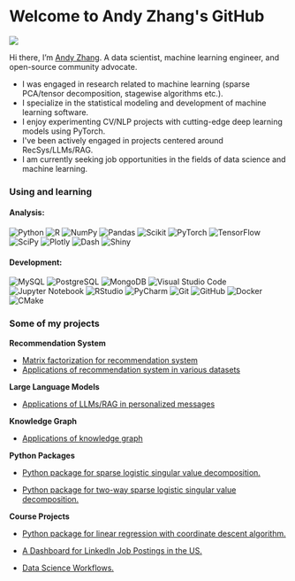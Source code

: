 # Welcome to Andy Zhang's GitHub

![](https://komarev.com/ghpvc/?username=andyzhangstat)

Hi there, I’m [Andy Zhang](https://github.com/andyzhangstat). A data scientist, machine learning engineer, and open-source community advocate.

- I was engaged in research related to machine learning (sparse PCA/tensor decomposition, stagewise algorithms etc.).
- I specialize in the statistical modeling and development of machine learning software.
- I enjoy experimenting CV/NLP projects with cutting-edge deep learning models using PyTorch.
- I've been actively engaged in projects centered around RecSys/LLMs/RAG.
- I am currently seeking job opportunities in the fields of data science and machine learning.


### Using and learning 

#### Analysis:
![Python](https://img.shields.io/badge/Python-3670A0?style=flat-square&logo=Python&logoColor=ffdd54)
![R](https://img.shields.io/badge/R-%23276DC3.svg?style=flat-square&logo=R&logoColor=white)
![NumPy](https://img.shields.io/badge/numpy-%23013243.svg?style=flat-square&logo=numpy&logoColor=white)
![Pandas](https://img.shields.io/badge/pandas-%23150458.svg?style=flat-square&logo=pandas&logoColor=white)
![Scikit](https://img.shields.io/badge/scikit_learn-F7931E?style=flat-square&logo=scikit-learn&logoColor=white)
![PyTorch](https://img.shields.io/badge/PyTorch-%23EE4C2C.svg?style=flat-square&logo=PyTorch&logoColor=white)
![TensorFlow](https://img.shields.io/badge/TensorFlow-%23FF6F00.svg?style=flat-square&logo=TensorFlow&logoColor=white)
![SciPy](https://img.shields.io/badge/SciPy-%230C55A5.svg?style=flat-square&logo=scipy&logoColor=%white)
![Plotly](https://img.shields.io/badge/Plotly-%233F4F75.svg?style=flat-square&logo=plotly&logoColor=white)
![Dash](https://img.shields.io/badge/Dash-008DE4?style=flat-square&logo=dash&logoColor=white)
![Shiny](https://img.shields.io/badge/Shiny-blue?style=flat-square&logo=RStudio&logoColor=white)


####  Development:
![MySQL](https://img.shields.io/badge/MySQL-%2300f.svg?style=flat-square&logo=MySQL&logoColor=white)
![PostgreSQL](https://img.shields.io/badge/-PostgreSQL-336791?style=flat-square&logo=postgresql&logoColor=white)
![MongoDB](https://img.shields.io/badge/-MongoDB-47A248?style=flat-square&logo=mongodb&logoColor=white)
![Visual Studio Code](https://img.shields.io/badge/-VSCode-007ACC?style=flat-square&logo=visual-studio-code&logoColor=white)
![Jupyter Notebook](https://img.shields.io/badge/Jupyter-F37626.svg?style=flat-square&logo=Jupyter&logoColor=white)
![RStudio](https://img.shields.io/badge/RStudio-4285F4?style=flat-square&logo=rstudio&logoColor=white)
![PyCharm](https://img.shields.io/badge/PyCharm-143?style=flat-square&logo=PyCharm&logoColor=black&color=black&labelColor=green)
![Git](https://img.shields.io/badge/-Git-black?style=flat-square&logo=git)
![GitHub](https://img.shields.io/badge/-GitHub-181717?style=flat-square&logo=github)
![Docker](https://img.shields.io/badge/-Docker-2496ED?style=flat-square&logo=docker&logoColor=white)
![CMake](https://img.shields.io/badge/CMake-%23008FBA.svg?style=flat-square&logo=cmake&logoColor=white)



### Some of my projects


**Recommendation System**

- [Matrix factorization for recommendation system](https://github.com/andyzhangstat/MF_Rec_Sys)
- [Applications of recommendation system in various datasets](https://github.com/andyzhangstat/Rec_Sys)

**Large Language Models**

- [Applications of LLMs/RAG in personalized messages](https://github.com/andyzhangstat/RAG_LLMs)


**Knowledge Graph**

- [Applications of knowledge graph](https://github.com/andyzhangstat/KG)



**Python Packages**

- [Python package for sparse logistic singular value decomposition.](https://github.com/andyzhangstat/SLSVD)

- [Python package for two-way sparse logistic singular value decomposition.](https://github.com/andyzhangstat/SLSVD2)


**Course Projects** 

- [Python package for linear regression with coordinate descent algorithm.](https://github.com/UBC-MDS/lr_cd)

- [A Dashboard for LinkedIn Job Postings in the US.](https://github.com/UBC-MDS/DSCI-532_2024_21_Job-Postings)

- [Data Science Workflows.](https://github.com/UBC-MDS/stock_price_direction_prediction_from_interest_and_inflation_rate)



